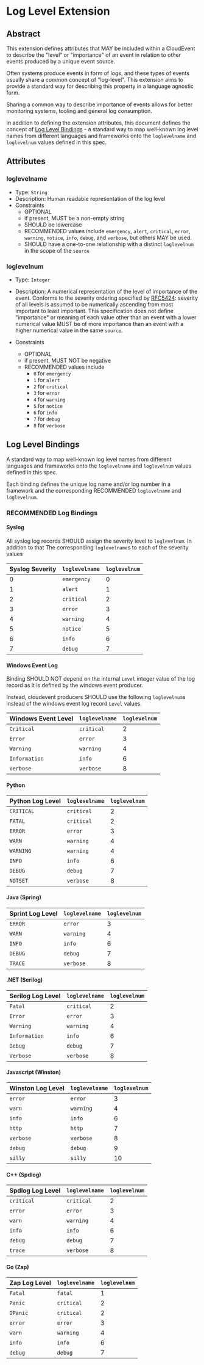 # Log Level Extension

## Abstract
This extension defines attributes that MAY be included within a CloudEvent
to describe the "level" or "importance" of an event in relation to other events
produced by a unique event source.

Often systems produce events in form of logs, and these types of events usually share
a common concept of "log-level". This extension aims to provide a standard way for 
describing this property in a language agnostic form. 

Sharing a common way to describe importance of events allows for better monitoring 
systems, tooling and general log consumption.

In addition to defining the extension attributes, this document defines 
the concept of [Log Level Bindings](#log-level-bindings) - a standard way to map 
well-known log level names from different languages and frameworks 
onto the `loglevelname` and `loglevelnum` values defined in this spec. 

## Attributes

### loglevelname 

- Type: `String`
- Description: Human readable representation of the log level
- Constraints
  - OPTIONAL
  - if present, MUST be a non-empty string
  - SHOULD be lowercase
  - RECOMMENDED values include `emergency`, `alert`, `critical`, `error`, 
    `warning`, `notice`, `info`, `debug`, and `verbose`, but  others MAY be used.
  - SHOULD have a one-to-one relationship with a distinct `loglevelnum` in the scope of
   the `source`

### loglevelnum 

- Type: `Integer`
- Description: A numerical representation of the level of importance of the event. 
  Conforms to the severity ordering specified by 
  [RFC5424](https://www.rfc-editor.org/rfc/rfc5424.html#section-6.2.1): severity of
  all levels is assumed to be numerically ascending from most important to least
  important.
  This specification does not define "importance" or meaning of each value other than
  an event with a lower numerical value MUST be of more importance than an event with
  a higher numerical value in the same `source`.

- Constraints
  - OPTIONAL
  - if present, MUST NOT be negative
  - RECOMMENDED values include
    - `0` for `emergency`
    - `1` for `alert`
    - `2` for `critical`
    - `3` for `error`
    - `4` for `warning`
    - `5` for `notice`
    - `6` for `info`
    - `7` for `debug`
    - `8` for `verbose`

## Log Level Bindings

A standard way to map well-known log level names from different languages and 
frameworks onto the `loglevelname` and `loglevelnum` values defined in this spec. 

Each binding defines the unique log name and/or log number in a framework and the 
corresponding RECOMMENDED `loglevelname` and `loglevelnum`.

### RECOMMENDED Log Bindings

#### Syslog

All syslog log records SHOULD assign the severity level to `loglevelnum`. 
In addition to that The corresponding `loglevelname`s to each of the severity values

| Syslog Severity | `loglevelname` | `loglevelnum` |
| --------------- | -------------- | ------------- |
| 0               | `emergency`    | 0             |
| 1               | `alert`        | 1             |
| 2               | `critical`     | 2             |
| 3               | `error`        | 3             |
| 4               | `warning`      | 4             |
| 5               | `notice`       | 5             |
| 6               | `info`         | 6             |
| 7               | `debug`        | 7             |

#### Windows Event Log
Binding SHOULD NOT depend on the internal `Level` integer value of the log 
record as it is defined by the windows event producer. 

Instead, cloudevent producers SHOULD use the following `loglevelnum`s instead of 
the windows event log record `Level` values.

| Windows Event Level | `loglevelname` | `loglevelnum` |
| ------------------- | -------------- | ------------- |
| `Critical`          | `critical`     | 2             |
| `Error`             | `error`        | 3             |
| `Warning`           | `warning`      | 4             |
| `Information`       | `info`         | 6             |
| `Verbose`           | `verbose`      | 8             |

#### Python
| Python Log Level | `loglevelname` | `loglevelnum` |
| ---------------- | -------------- | ------------- |
| `CRITICAL`       | `critical`     | 2             |
| `FATAL`          | `critical`     | 2             |
| `ERROR`          | `error`        | 3             |
| `WARN`           | `warning`      | 4             |
| `WARNING`        | `warning`      | 4             |
| `INFO`           | `info`         | 6             |
| `DEBUG`          | `debug`        | 7             |
| `NOTSET`         | `verbose`      | 8             |

#### Java (Spring)
| Sprint Log Level | `loglevelname` | `loglevelnum` |
| ---------------- | -------------- | ------------- |
| `ERROR`          | `error`        | 3             |
| `WARN`           | `warning`      | 4             |
| `INFO`           | `info`         | 6             |
| `DEBUG`          | `debug`        | 7             |
| `TRACE`          | `verbose`      | 8             |

#### .NET (Serilog)
| Serilog Log Level | `loglevelname` | `loglevelnum` |
| ----------------- | -------------- | ------------- |
| `Fatal`           | `critical`     | 2             |
| `Error`           | `error`        | 3             |
| `Warning`         | `warning`      | 4             |
| `Information`     | `info`         | 6             |
| `Debug`           | `debug`        | 7             |
| `Verbose`         | `verbose`      | 8             |

#### Javascript (Winston)
| Winston Log Level | `loglevelname` | `loglevelnum` |
| ----------------- | -------------- | ------------- |
| `error`           | `error`        | 3             |
| `warn`            | `warning`      | 4             |
| `info`            | `info`         | 6             |
| `http`            | `http`         | 7             |
| `verbose`         | `verbose`      | 8             |
| `debug`           | `debug`        | 9             |
| `silly`           | `silly`        | 10            |

#### C++ (Spdlog)
| Spdlog Log Level | `loglevelname` | `loglevelnum` |
| ---------------- | -------------- | ------------- |
| `critical`       | `critical`     | 2             |
| `error`          | `error`        | 3             |
| `warn`           | `warning`      | 4             |
| `info`           | `info`         | 6             |
| `debug`          | `debug`        | 7             |
| `trace`          | `verbose`      | 8             |

#### Go (Zap)
| Zap Log Level | `loglevelname` | `loglevelnum` |
| ------------- | -------------- | ------------- |
| `Fatal`       | `fatal`        | 1             |
| `Panic`       | `critical`     | 2             |
| `DPanic`      | `critical`     | 2             |
| `error`       | `error`        | 3             |
| `warn`        | `warning`      | 4             |
| `info`        | `info`         | 6             |
| `debug`       | `debug`        | 7             |